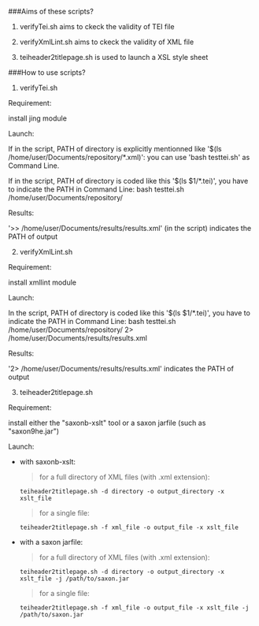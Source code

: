 ###Aims of these scripts?

1. verifyTei.sh aims to ckeck the validity of  TEI file

2. verifyXmlLint.sh aims to ckeck the validity of  XML file

3. teiheader2titlepage.sh is used to launch a XSL style sheet

###How to use scripts?
1. verifyTei.sh

 Requirement:
 
  install jing module

 Launch:
 
  If in the script, PATH of directory is explicitly mentionned like '$(ls /home/user/Documents/repository/*.xml)':
  you can use 'bash testtei.sh' as Command Line.

  If in the script, PATH of directory is coded like this '$(ls $1/*.tei)', you have to indicate the PATH in Command Line:
bash testtei.sh /home/user/Documents/repository/

 Results:

  '>> /home/user/Documents/results/results.xml' (in the script) indicates the PATH of output


2. verifyXmlLint.sh


 Requirement:
 
  install xmllint module

 Launch:
 

  In the script, PATH of directory is coded like this '$(ls $1/*.tei)', you have to indicate the PATH in Command Line:
bash testtei.sh /home/user/Documents/repository/ 2> /home/user/Documents/results/results.xml

 Results:

  '2> /home/user/Documents/results/results.xml' indicates the PATH of output

3. teiheader2titlepage.sh
 
 Requirement:

  install either the "saxonb-xslt" tool or a saxon jarfile (such as "saxon9he.jar")
 
 Launch:

  * with saxonb-xslt:
  
    > for a full directory of XML files (with .xml extension):
  
        teiheader2titlepage.sh -d directory -o output_directory -x xslt_file

    > for a single file:
    
        teiheader2titlepage.sh -f xml_file -o output_file -x xslt_file

  * with a saxon jarfile:
  
    > for a full directory of XML files (with .xml extension):
  
        teiheader2titlepage.sh -d directory -o output_directory -x xslt_file -j /path/to/saxon.jar

    > for a single file:
    
        teiheader2titlepage.sh -f xml_file -o output_file -x xslt_file -j /path/to/saxon.jar




